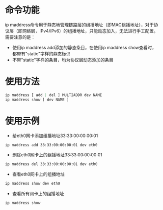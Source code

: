# 命令功能

ip maddress命令用于静态地管理链路层的组播地址（即MAC组播地址），对于协议层（即网络层，IPv4/IPv6）的组播地址，只能动态加入，无法进行手工配置。需要注意的是：

* 使用ip maddress add添加的静态条目，在使用ip maddress show查看时，都带有"static"字样的静态标识
* 不带"static"字样的条目，均为协议层动态添加的条目

# 使用方法

```bash
ip maddress [ add | del ] MULTIADDR dev NAME
ip maddress show [ dev NAME ]
```

# 使用示例

* 给eth0网卡添加组播地址33:33:00:00:00:01

```bash
ip maddress add 33:33:00:00:00:01 dev eth0
```

* 删除eth0网卡上的组播地址33:33:00:00:00:01

```bash
ip maddress del 33:33:00:00:00:01 dev eth0
```

* 查看eth0网卡上的组播地址

```bash
ip maddress show dev eth0
```

* 查看所有网卡上的组播地址

```bash
ip maddress show
```
